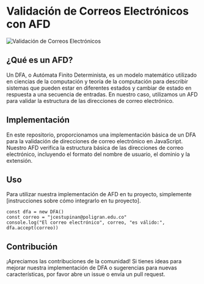 # Validación de Correos Electrónicos con AFD

![Validación de Correos Electrónicos](https://www.poli.edu.co/sites/default/files/styles/institutional_hero/public/imagen-identidad-institucional-b.jpg?itok=hKMeqUPD)

## ¿Qué es un AFD?

Un DFA, o Autómata Finito Determinista, es un modelo matemático utilizado en ciencias de la computación y teoría de la computación para describir sistemas que pueden estar en diferentes estados y cambiar de estado en respuesta a una secuencia de entradas. En nuestro caso, utilizamos un AFD para validar la estructura de las direcciones de correo electrónico.

## Implementación

En este repositorio, proporcionamos una implementación básica de un DFA para la validación de direcciones de correo electrónico en JavaScript. Nuestro AFD verifica la estructura básica de las direcciones de correo electrónico, incluyendo el formato del nombre de usuario, el dominio y la extensión.

## Uso

Para utilizar nuestra implementación de AFD en tu proyecto, simplemente [instrucciones sobre cómo integrarlo en tu proyecto].

```
const dfa = new DFA()
const correo = "jcestupinan@poligran.edu.co"
console.log("El correo electrónico", correo, "es válido:", dfa.accept(correo))
```

## Contribución

¡Apreciamos las contribuciones de la comunidad! Si tienes ideas para mejorar nuestra implementación de DFA o sugerencias para nuevas características, por favor abre un issue o envía un pull request.
